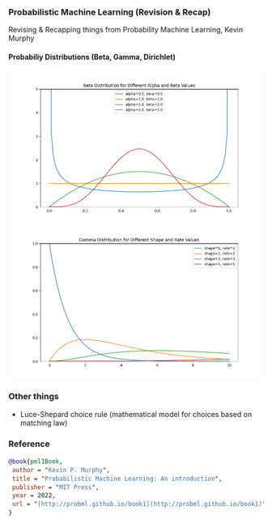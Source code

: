 ### Probabilistic Machine Learning (Revision & Recap) 
Revising & Recapping things from Probability Machine Learning, Kevin Murphy

#### Probabiliy Distributions (Beta, Gamma, Dirichlet)

![Beta_distribution_plot](./beta_distribution_plot.png)
![Gamma_distribution_plot](./gamma_distribution_plot.png)


### Other things 
* Luce-Shepard choice rule (mathematical model for choices based on matching law)

### Reference

```bibtex
@book{pml1Book,
 author = "Kevin P. Murphy",
 title = "Probabilistic Machine Learning: An introduction",
 publisher = "MIT Press",
 year = 2022,
 url = "[http://probml.github.io/book1](http://probml.github.io/book1)"
}